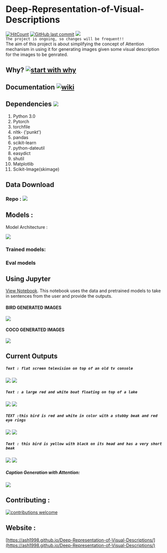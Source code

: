 # Deep-Representation-of-Visual-Descriptions  
[![HitCount](http://hits.dwyl.io/ASH1998/Deep-Representation-of-Visual-Descriptions.svg)](http://hits.dwyl.io/ASH1998/Deep-Representation-of-Visual-Descriptions.svg)       [![GitHub last commit](https://img.shields.io/github/last-commit/google/skia.svg?style=popout)](https://github.com/ASH1998/Deep-Representation-of-Visual-Descriptions/)  ![](https://img.shields.io/jenkins/s/https/jenkins.qa.ubuntu.com/view/Precise/view/All%20Precise/job/precise-desktop-amd64_default.svg)  
`The project is ongoing, so changes will be frequent!!`     
The aim of this project is about simplifying the concept of Attention mechanism in using it for generating images given some visual description for the images to be genrated.


## Why? [![start with why](https://img.shields.io/badge/start%20with-why%3F-brightgreen.svg?style=flat)](https://ash1998.github.io/Deep-Representation-of-Visual-Descriptions/) 


## Documentation [![wiki](https://img.shields.io/badge/Wiki-GO-brightgreen.svg)](https://github.com/ASH1998/Deep-Representation-of-Visual-Descriptions/wiki)
## Dependencies ![](https://img.shields.io/depfu/depfu/example-ruby.svg)
1. Python 3.0
2. Pytorch
3. torchfile
4. nltk- ('punkt')
5. pandas
6. scikit-learn
7. python-dateutil
8. easydict
9. shutil
10. Matplotlib
11. Scikit-Image(skimage)

## Data Download
### Repo : [![](https://img.shields.io/badge/download%20repo:-273.93MiB-blue.svg)](https://github.com/ASH1998/Deep-Representation-of-Visual-Descriptions/archive/master.zip)

## Models :

Model Architecture  :

![](https://github.com/ASH1998/Deep-Representation-of-Visual-Descriptions/blob/master/project.png)
### Trained models:
### Eval models

## Using Jupyter

[View Notebook](code/Driver!!.ipynb). This notebook uses the data and pretrained models to take in sentences from the user and provide the outputs.
#### BIRD GENERATED IMAGES
![](jup3.png)

#### COCO GENERATED IMAGES
![](jup4.png)
## Current Outputs

##### `Text : flat screen television on top of an old tv console`  
![](models/coco_AttnGAN2/example_captions/0_s_11_g2.png)
![](models/coco_AttnGAN2/example_captions/0_s_11_a1.png)


##### `Text : a large red and white boat floating on top of a lake`  
![](models/coco_AttnGAN2/example_captions/0_s_3_g2.png)
![](models/coco_AttnGAN2/example_captions/0_s_3_a1.png)


##### `TEXT :this bird is red and white in color with a stubby beak and red eye rings`  
![](models/bird_AttnGAN2/next/0_s_3_g2.png)
![](models/bird_AttnGAN2/next/0_s_3_a1.png)

##### `Text : this bird is yellow with black on its head and has a very short beak`  
![](models/bird_AttnGAN2/next/0_s_0_g2.png)
![](models/bird_AttnGAN2/next/0_s_0_a1.png)


##### Caption Generation with Attention:    
![](output/coco_DAMSM_2018_10_10_04_42_55/Image/attention_maps0.png)


## Contributing :
[![contributions welcome](https://img.shields.io/badge/contributions-welcome-brightgreen.svg?style=flat)](https://github.com/ASH1998/Deep-Representation-of-Visual-Descriptions/issues)

## Website :
[https://ash1998.github.io/Deep-Representation-of-Visual-Descriptions/](https://ash1998.github.io/Deep-Representation-of-Visual-Descriptions/)
